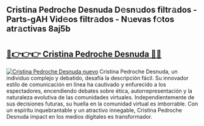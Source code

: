 ## Cristina Pedroche Desnuda D𝚎sn𝚞dos filtr𝚊dos - Parts-gAH Vid𝚎os filtr𝚊dos - N𝚞evas f𝚘tos atr𝚊ctivas 8aj5b

# <h2><a href="http://mb9y8p.tromn.icu/?c=Cristina+Pedroche+Desnuda">🔗👉👉👉 Cristina Pedroche Desnuda 🔗🔗</a></h2>

[![Cristina Pedroche Desnuda nuevo](https://i.imgur.com/pEAQMta.gif)](http://mb9y8p.tromn.icu/?c=Cristina+Pedroche+Desnuda)
Cristina Pedroche Desnuda, un individuo complejo y debatido, desafía la descripción fácil. Su innovador estilo de comunicación en línea ha cautivado y enfurecido a los espectadores, encendiendo debates sobre ética, autorrepresentación y la naturaleza evolutiva de las comunidades virtuales. Independientemente de sus decisiones futuras, su huella en la comunidad virtual es imborrable. Con un espíritu inquebrantable y un atractivo innegable, Cristina Pedroche Desnuda impact en los medios digitales es transformador.
